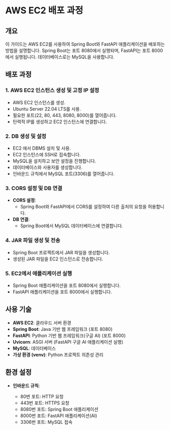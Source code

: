 # AWS EC2 배포 과정

## 개요

이 가이드는 AWS EC2를 사용하여 Spring Boot와 FastAPI 애플리케이션을 배포하는 방법을 설명합니다. Spring Boot는 포트 8080에서 실행되며, FastAPI는 포트 8000에서 실행됩니다. 데이터베이스로는 MySQL을 사용합니다.

## 배포 과정

### 1. AWS EC2 인스턴스 생성 및 고정 IP 설정

* AWS EC2 인스턴스를 생성.
* Ubuntu Server 22.04 LTS를 사용.
* 필요한 포트(22, 80, 443, 8080, 8000)를 열어줍니다.
* 탄력적 IP를 생성하고 EC2 인스턴스에 연결합니다.

### 2. DB 생성 및 설정
* EC2 에서 DBMS 설치 및 사용.
* EC2 인스턴스에 SSH로 접속합니다.
* MySQL을 설치하고 보안 설정을 진행합니다.
* 데이터베이스와 사용자를 생성합니다.
* 인바운드 규칙에서 MySQL 포트(3306)를 열어줍니다.

### 3. CORS 설정 및 DB 연결

* **CORS 설정**: 
  + Spring Boot와 FastAPI에서 CORS를 설정하여 다른 출처의 요청을 허용합니다.
* **DB 연결**: 
  + Spring Boot에서 MySQL 데이터베이스에 연결합니다.

### 4. JAR 파일 생성 및 전송

* Spring Boot 프로젝트에서 JAR 파일을 생성합니다.
* 생성된 JAR 파일을 EC2 인스턴스로 전송합니다.

### 5. EC2에서 애플리케이션 실행

* Spring Boot 애플리케이션을 포트 8080에서 실행합니다.
* FastAPI 애플리케이션을 포트 8000에서 실행합니다.

## 사용 기술

* **AWS EC2**: 클라우드 서버 환경
* **Spring Boot**: Java 기반 웹 프레임워크 (포트 8080)
* **FastAPI**: Python 기반 웹 프레임워크(구글 AI) (포트 8000)
* **Uvicorn**: ASGI 서버 (FastAPI 구글 AI 애플리케이션 실행)
* **MySQL**: 데이터베이스
* **가상 환경 (venv)**: Python 프로젝트 의존성 관리

## 환경 설정

* **인바운드 규칙**:
  
  + 80번 포트: HTTP 요청
  + 443번 포트: HTTPS 요청
  + 8080번 포트: Spring Boot 애플리케이션
  + 8000번 포트: FastAPI 애플리케이션(AI)
  + 3306번 포트: MySQL 접속

